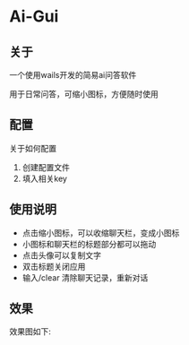 # Ai-Gui

## 关于

一个使用wails开发的简易ai问答软件

用于日常问答，可缩小图标，方便随时使用

## 配置

关于如何配置
1. 创建配置文件
2. 填入相关key

## 使用说明

* 点击缩小图标，可以收缩聊天栏，变成小图标
* 小图标和聊天栏的标题部分都可以拖动
* 点击头像可以复制文字
* 双击标题关闭应用
* 输入/clear 清除聊天记录，重新对话

## 效果

效果图如下: